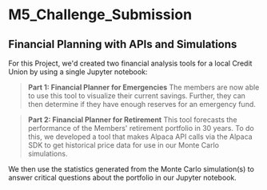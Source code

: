 # **M5_Challenge_Submission**
## **Financial Planning with APIs and Simulations**

For this Project, we'd created two financial analysis tools for a local Credit Union by using a single Jupyter notebook:
> **Part 1: Financial Planner for Emergencies** 
The members are now able to use this tool to visualize their current savings. Further, they can then determine if they have enough reserves for an emergency fund.

> **Part 2: Financial Planner for Retirement** 
This tool forecasts the performance of the Members' retirement portfolio in 30 years. To do this, we developed a tool that makes Alpaca API calls via the Alpaca SDK to get historical price data for use in our Monte Carlo simulations.

We then use the statistics generated from the Monte Carlo simulation(s) to answer critical questions about the portfolio in our Jupyter notebook.
